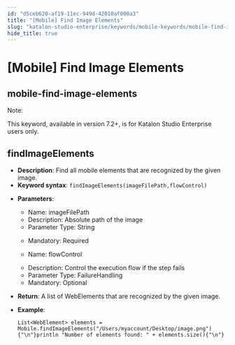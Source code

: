 ```yaml
---
id: "d5ceb620-af19-11ec-949d-42010af000a3"
title: "[Mobile] Find Image Elements"
slug: "katalon-studio-enterprise/keywords/mobile-keywords/mobile-find-image-elements"
hide_title: true
---
```


# <a id="id_0" class="anchor_top_offset"/><a id="ariaid-title1" class="anchor_top_offset"/>[Mobile] Find Image Elements

  

## <a id="id_0__id" class="anchor_top_offset"/>mobile-find-image-elements

              
<div xmlns="http://www.w3.org/1999/xhtml" className="note note note_note"><span className="note__title">Note:</span> 
  <p className="p">This keyword, available in version 7.2+, is for Katalon Studio
    Enterprise users only.</p>
</div>
      
  

## <a id="id_0__id_1" class="anchor_top_offset"/>findImageElements

              
<ul xmlns="http://www.w3.org/1999/xhtml" className="ul">   <li className="li">     <strong className="ph b">Description</strong>: Find all mobile elements that are     recognized by the given image.</li>   <li className="li">     <strong className="ph b">Keyword syntax</strong>:     <code className="ph codeph">findImageElements(imageFilePath,flowControl)</code>   </li>   <li className="li">     <p className="p">       <strong className="ph b">Parameters</strong>:</p>     <ul className="ul">       <li className="li">Name: imageFilePath</li>       <li className="li">Description: Absolute path of the image</li>       <li className="li">Parameter Type: String</li>       <li className="li">         <p className="p">Mandatory: Required</p>       </li>       <li className="li">         <p className="p">Name: flowControl</p>       </li>       <li className="li">Description: Control the execution flow if the step fails</li>       <li className="li">Parameter Type: FailureHandling</li>       <li className="li">Mandatory: Optional</li>     </ul>   </li>   <li className="li">     <p className="p">       <strong className="ph b">Return</strong>: A list of WebElements that are       recognized by the given image.</p>   </li>   <li className="li">     <p className="p">       <strong className="ph b">Example</strong>:</p>     <pre className="pre codeblock"><code>List&lt;WebElement&gt; elements = Mobile.findImageElements("/Users/myaccount/Desktop/image.png"){"\n"}println "Number of elements found: " + elements.size(){"\n"}</code></pre>   </li> </ul> 
      

